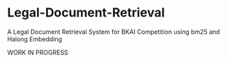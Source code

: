 # Legal-Document-Retrieval
A Legal Document Retrieval System for BKAI Competition using bm25 and Halong Embedding

WORK IN PROGRESS
